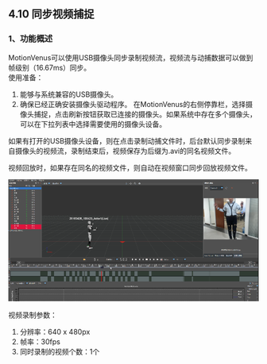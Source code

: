 ## 4.10 同步视频捕捉

### 1、功能概述
MotionVenus可以使用USB摄像头同步录制视频流，视频流与动捕数据可以做到帧级别（16.67ms）同步。<br>
使用准备：
1. 能够与系统兼容的USB摄像头。
2. 确保已经正确安装摄像头驱动程序。
在MotionVenus的右侧停靠栏，选择摄像头捕捉，点击刷新按钮获取已连接的摄像头。如果系统中存在多个摄像头，可以在下拉列表中选择需要使用的摄像头设备。

如果有打开的USB摄像头设备，则在点击录制动捕文件时，后台默认同步录制来自摄像头的视频流，录制结束后，视频保存为后缀为.avi的同名视频文件。<br>

视频回放时，如果存在同名的视频文件，则自动在视频窗口同步回放视频文件。<br>

<div align=center>
<img src="https://raw.githubusercontent.com/FOHEART/MotionVenusHelp/v1.4.0/software/cameracapture.png"/>
</div>

视频录制参数：
1. 分辨率：640 x 480px
2. 帧率：30fps
3. 同时录制的视频个数：1个